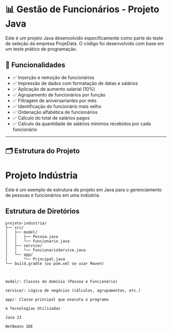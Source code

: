 # 📊 Gestão de Funcionários - Projeto Java

Este é um projeto Java desenvolvido especificamente como parte do teste de seleção da empresa ProjeData.
O código foi desenvolvido com base em um teste prático de programação.

## 🚀 Funcionalidades

- ✅ Inserção e remoção de funcionários  
- ✅ Impressão de dados com formatação de datas e salários  
- ✅ Aplicação de aumento salarial (10%)  
- ✅ Agrupamento de funcionários por função  
- ✅ Filtragem de aniversariantes por mês  
- ✅ Identificação do funcionário mais velho  
- ✅ Ordenação alfabética de funcionários  
- ✅ Cálculo do total de salários pagos  
- ✅ Cálculo da quantidade de salários mínimos recebidos por cada funcionário  

---

## 🗂️ Estrutura do Projeto

# Projeto Indústria

Este é um exemplo de estrutura de projeto em Java para o gerenciamento de pessoas e funcionários em uma indústria.

## Estrutura de Diretórios

```plaintext
projeto-industria/
├── src/
│   ├── model/
│   │   ├── Pessoa.java
│   │   └── Funcionario.java
│   ├── service/
│   │   └── FuncionarioService.java
│   └── app/
│       └── Principal.java
└── build.gradle (ou pom.xml se usar Maven)



model/: Classes de domínio (Pessoa e Funcionário)

service/: Lógica de negócios (cálculos, agrupamentos, etc.)

app/: Classe principal que executa o programa

⚙️ Tecnologias Utilizadas

Java 23

NetBeans IDE
